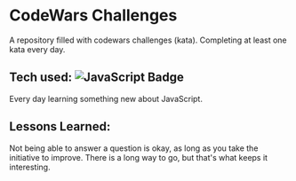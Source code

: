 # CodeWars Challenges

A repository filled with codewars challenges (kata). Completing at least one kata every day.

## Tech used: ![JavaScript Badge](https://img.shields.io/badge/-JavaScript-F7DF1E?logo=CSS3&logoColor=white&style=flat)

Every day learning something new about JavaScript.

## Lessons Learned:

Not being able to answer a question is okay, as long as you take the initiative to improve. There is a long way to go, but that's what keeps it interesting.

